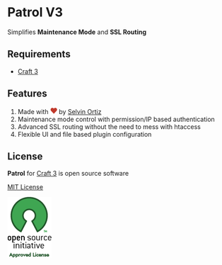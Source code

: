 # Patrol V3
Simplifies **Maintenance Mode** and **SSL Routing**

## Requirements
- [Craft 3][craft3]

## Features
1. Made with ![love] by [Selvin Ortiz][me]
2. Maintenance mode control with permission/IP based authentication
3. Advanced SSL routing without the need to mess with htaccess
4. Flexible UI and file based plugin configuration

## License
**Patrol** for [Craft 3][craft3] is open source software

[MIT License][mit]

![osi]

[me]:https://selvinortiz.com "Selvin Ortiz"
[mit]:http://opensource.org/licenses/MIT "MIT License"
[osi]:patrol/resources/img/osilogo.png "Open Source Initiative"
[love]:patrol/resources/img/love.png "Love"
[craft3]:http://buildwithcraft.com/3 "Craft 3"

